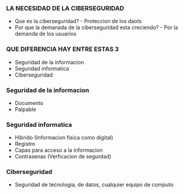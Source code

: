 ### LA NECESIDAD DE LA CIBERSEGURIDAD

* Que es la ciberseguridad? - Proteccion de los daots
* Por que la demanada de la ciberseguridad esta creciendo? - Por la demanda de los usuarios
  
### QUE DIFERENCIA HAY ENTRE ESTAS 3

* Seguridad de la informacion
* Seguridad informatica
* Ciberseguridad

### Seguridad de la informacion 

* Documento
* Palpable

### Seguridad informatica

* Hibrido (Informacion fisica como digital)
* Registro
* Capas para acceso a la informacion 
* Contrasenas (Verficacion de segurdad)

### Ciberseguridad

* Seguridad de tecnologia, de datos, cualquier equipo de computo 

